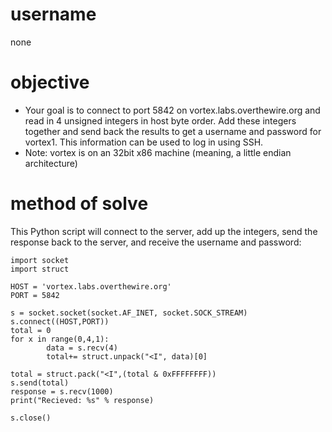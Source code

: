 # username
none
# objective
* Your goal is to connect to port 5842 on vortex.labs.overthewire.org and read in 4 unsigned integers in host byte order. Add these integers together and send back the results to get a username and password for vortex1. This information can be used to log in using SSH.
* Note: vortex is on an 32bit x86 machine (meaning, a little endian architecture)
# method of solve
This Python script will connect to the server, add up the integers, send the response back to the server, and receive the username and password:
```
import socket
import struct

HOST = 'vortex.labs.overthewire.org'
PORT = 5842

s = socket.socket(socket.AF_INET, socket.SOCK_STREAM)
s.connect((HOST,PORT))
total = 0
for x in range(0,4,1):
        data = s.recv(4)
        total+= struct.unpack("<I", data)[0]

total = struct.pack("<I",(total & 0xFFFFFFFF))
s.send(total)
response = s.recv(1000)
print("Recieved: %s" % response)

s.close()
```
